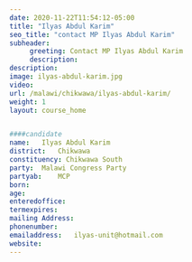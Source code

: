 ```yaml
---
date: 2020-11-22T11:54:12-05:00
title: "Ilyas Abdul Karim"
seo_title: "contact MP Ilyas Abdul Karim"
subheader:
     greeting: Contact MP Ilyas Abdul Karim
     description: 
description: 
image: ilyas-abdul-karim.jpg
video: 
url: /malawi/chikwawa/ilyas-abdul-karim/
weight: 1
layout: course_home


####candidate
name:	Ilyas Abdul Karim
district:	Chikwawa
constituency: Chikwawa South
party:	Malawi Congress Party
partyab:	MCP
born:
age: 
enteredoffice:	
termexpires:	
mailing Address:
phonenumber:	
emailaddress:	ilyas-unit@hotmail.com
website:	
---
```


